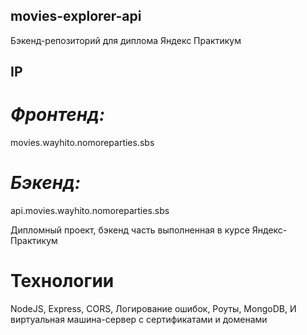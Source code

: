 ## movies-explorer-api
Бэкенд-репозиторий для диплома Яндекс Практикум

## IP

# *Фронтенд:*
movies.wayhito.nomoreparties.sbs

# *Бэкенд:*
api.movies.wayhito.nomoreparties.sbs


Дипломный проект, бэкенд часть выполненная в курсе Яндекс-Практикум

# Технологии
NodeJS, Express, CORS, Логирование ошибок, Роуты, MongoDB, И виртуальная машина-сервер с сертификатами и доменами
